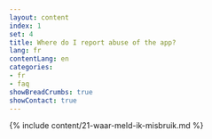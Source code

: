 ```yaml
---
layout: content
index: 1
set: 4
title: Where do I report abuse of the app?
lang: fr
contentLang: en
categories:
- fr
- faq
showBreadCrumbs: true
showContact: true
---
```

{% include content/21-waar-meld-ik-misbruik.md %}
